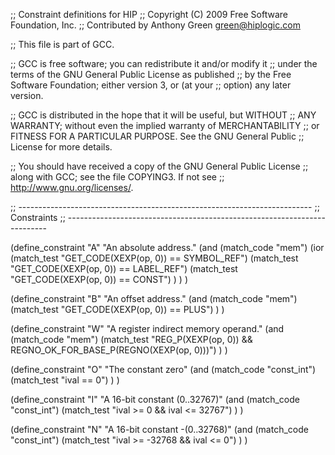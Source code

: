 ;; Constraint definitions for HIP
;; Copyright (C) 2009 Free Software Foundation, Inc.
;; Contributed by Anthony Green <green@hiplogic.com>

;; This file is part of GCC.

;; GCC is free software; you can redistribute it and/or modify it
;; under the terms of the GNU General Public License as published
;; by the Free Software Foundation; either version 3, or (at your
;; option) any later version.

;; GCC is distributed in the hope that it will be useful, but WITHOUT
;; ANY WARRANTY; without even the implied warranty of MERCHANTABILITY
;; or FITNESS FOR A PARTICULAR PURPOSE.  See the GNU General Public
;; License for more details.

;; You should have received a copy of the GNU General Public License
;; along with GCC; see the file COPYING3.  If not see
;; <http://www.gnu.org/licenses/>.

;; -------------------------------------------------------------------------
;; Constraints
;; -------------------------------------------------------------------------

(define_constraint "A"
	"An absolute address."
	(and
		(match_code "mem")
		(ior
			(match_test "GET_CODE(XEXP(op, 0)) == SYMBOL_REF")
			(match_test "GET_CODE(XEXP(op, 0)) == LABEL_REF")
			(match_test "GET_CODE(XEXP(op, 0)) == CONST")
		)
	)
)

(define_constraint "B"
	"An offset address."
	(and
		(match_code "mem")
		(match_test "GET_CODE(XEXP(op, 0)) == PLUS")
	)
)

(define_constraint "W"
	"A register indirect memory operand."
	(and
		(match_code "mem")
		(match_test "REG_P(XEXP(op, 0)) && REGNO_OK_FOR_BASE_P(REGNO(XEXP(op, 0)))")
	)
)

(define_constraint "O"
	"The constant zero"
	(and
		(match_code "const_int")
		(match_test "ival == 0")
	)
)

(define_constraint "I"
	"A 16-bit constant (0..32767)"
	(and
		(match_code "const_int")
		(match_test "ival >= 0 && ival <= 32767")
	)
)

(define_constraint "N"
	"A 16-bit constant -(0..32768)"
	(and
		(match_code "const_int")
		(match_test "ival >= -32768 && ival <= 0")
	)
)
